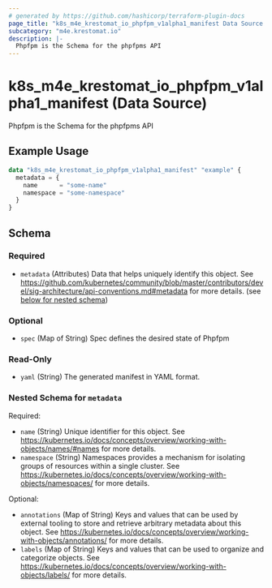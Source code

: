 ```yaml
---
# generated by https://github.com/hashicorp/terraform-plugin-docs
page_title: "k8s_m4e_krestomat_io_phpfpm_v1alpha1_manifest Data Source - terraform-provider-k8s"
subcategory: "m4e.krestomat.io"
description: |-
  Phpfpm is the Schema for the phpfpms API
---
```


# k8s_m4e_krestomat_io_phpfpm_v1alpha1_manifest (Data Source)

Phpfpm is the Schema for the phpfpms API

## Example Usage

```terraform
data "k8s_m4e_krestomat_io_phpfpm_v1alpha1_manifest" "example" {
  metadata = {
    name      = "some-name"
    namespace = "some-namespace"
  }
}
```

<!-- schema generated by tfplugindocs -->
## Schema

### Required

- `metadata` (Attributes) Data that helps uniquely identify this object. See https://github.com/kubernetes/community/blob/master/contributors/devel/sig-architecture/api-conventions.md#metadata for more details. (see [below for nested schema](#nestedatt--metadata))

### Optional

- `spec` (Map of String) Spec defines the desired state of Phpfpm

### Read-Only

- `yaml` (String) The generated manifest in YAML format.

<a id="nestedatt--metadata"></a>
### Nested Schema for `metadata`

Required:

- `name` (String) Unique identifier for this object. See https://kubernetes.io/docs/concepts/overview/working-with-objects/names/#names for more details.
- `namespace` (String) Namespaces provides a mechanism for isolating groups of resources within a single cluster. See https://kubernetes.io/docs/concepts/overview/working-with-objects/namespaces/ for more details.

Optional:

- `annotations` (Map of String) Keys and values that can be used by external tooling to store and retrieve arbitrary metadata about this object. See https://kubernetes.io/docs/concepts/overview/working-with-objects/annotations/ for more details.
- `labels` (Map of String) Keys and values that can be used to organize and categorize objects. See https://kubernetes.io/docs/concepts/overview/working-with-objects/labels/ for more details.
